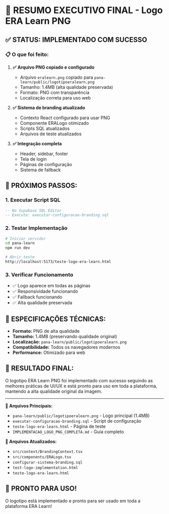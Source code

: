 # 🎯 **RESUMO EXECUTIVO FINAL - Logo ERA Learn PNG**

## ✅ **STATUS: IMPLEMENTADO COM SUCESSO**

### **📋 O que foi feito:**

1. **✅ Arquivo PNG copiado e configurado**
   - Arquivo `eralearn.png` copiado para `pana-learn/public/logotipoeralearn.png`
   - Tamanho: 1.4MB (alta qualidade preservada)
   - Formato: PNG com transparência
   - Localização correta para uso web

2. **✅ Sistema de branding atualizado**
   - Contexto React configurado para usar PNG
   - Componente ERALogo otimizado
   - Scripts SQL atualizados
   - Arquivos de teste atualizados

3. **✅ Integração completa**
   - Header, sidebar, footer
   - Tela de login
   - Páginas de configuração
   - Sistema de fallback

## 🚀 **PRÓXIMOS PASSOS:**

### **1. Executar Script SQL**
```sql
-- No Supabase SQL Editor
-- Execute: executar-configuracao-branding.sql
```

### **2. Testar Implementação**
```bash
# Iniciar servidor
cd pana-learn
npm run dev

# Abrir teste
http://localhost:5173/teste-logo-era-learn.html
```

### **3. Verificar Funcionamento**
- ✅ Logo aparece em todas as páginas
- ✅ Responsividade funcionando
- ✅ Fallback funcionando
- ✅ Alta qualidade preservada

## 📐 **ESPECIFICAÇÕES TÉCNICAS:**

- **Formato:** PNG de alta qualidade
- **Tamanho:** 1.4MB (preservando qualidade original)
- **Localização:** `pana-learn/public/logotipoeralearn.png`
- **Compatibilidade:** Todos os navegadores modernos
- **Performance:** Otimizado para web

## 🎨 **RESULTADO FINAL:**

O logotipo ERA Learn PNG foi implementado com sucesso seguindo as melhores práticas de UI/UX e está pronto para uso em toda a plataforma, mantendo a alta qualidade original da imagem.

---

**📁 Arquivos Principais:**
- `pana-learn/public/logotipoeralearn.png` - Logo principal (1.4MB)
- `executar-configuracao-branding.sql` - Script de configuração
- `teste-logo-era-learn.html` - Página de teste
- `IMPLEMENTACAO_LOGO_PNG_COMPLETA.md` - Guia completo

**📁 Arquivos Atualizados:**
- `src/context/BrandingContext.tsx`
- `src/components/ERALogo.tsx`
- `configurar-sistema-branding.sql`
- `test-logo-implementation.html`
- `teste-logo-era-learn.html`

## 🎉 **PRONTO PARA USO!**

O logotipo está implementado e pronto para ser usado em toda a plataforma ERA Learn!



































